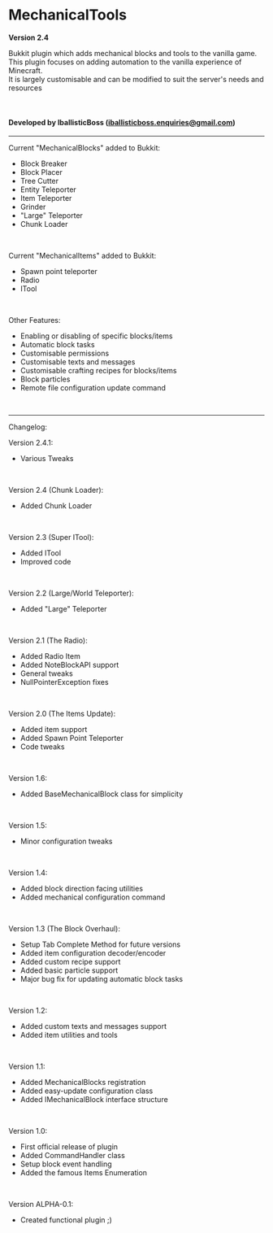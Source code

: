 # MechanicalTools
<strong>Version 2.4</strong><br/>
<p>Bukkit plugin which adds mechanical blocks and tools to the vanilla game.<br/>
This plugin focuses on adding automation to the vanilla experience of Minecraft.<br/>
It is largely customisable and can be modified to suit the server's needs and resources</p>
<br/>

#### Developed by IballisticBoss ([iballisticboss.enquiries@gmail.com](mailto:iballisticboss.enquiries@gmail.com "Send mail"))
---

Current "MechanicalBlocks" added to Bukkit:
  - Block Breaker
  - Block Placer
  - Tree Cutter
  - Entity Teleporter
  - Item Teleporter
  - Grinder
  - "Large" Teleporter
  - Chunk Loader
<br/>

Current "MechanicalItems" added to Bukkit:
   - Spawn point teleporter
   - Radio
   - ITool
<br/>

Other Features:
  - Enabling or disabling of specific blocks/items
  - Automatic block tasks
  - Customisable permissions
  - Customisable texts and messages
  - Customisable crafting recipes for blocks/items
  - Block particles
  - Remote file configuration update command
<br/>

---

Changelog:
<br/>

Version 2.4.1:
  - Various Tweaks
<br/>

Version 2.4 (Chunk Loader):
  - Added Chunk Loader
<br/>

Version 2.3 (Super ITool):
  - Added ITool
  - Improved code
<br/>

Version 2.2 (Large/World Teleporter):
  - Added "Large" Teleporter
<br/>
  
Version 2.1 (The Radio):
  - Added Radio Item
  - Added NoteBlockAPI support
  - General tweaks
  - NullPointerException fixes
<br/>
  
Version 2.0 (The Items Update):
  - Added item support
  - Added Spawn Point Teleporter
  - Code tweaks
<br/>

Version 1.6:
  - Added BaseMechanicalBlock class for simplicity
<br/>

Version 1.5:
  - Minor configuration tweaks
<br/>

Version 1.4:
  - Added block direction facing utilities
  - Added mechanical configuration command
<br/>

Version 1.3 (The Block Overhaul):
  - Setup Tab Complete Method for future versions
  - Added item configuration decoder/encoder
  - Added custom recipe support
  - Added basic particle support
  - Major bug fix for updating automatic block tasks
<br/>

Version 1.2:
  - Added custom texts and messages support
  - Added item utilities and tools
<br/>

Version 1.1:
  - Added MechanicalBlocks registration
  - Added easy-update configuration class
  - Added IMechanicalBlock interface structure
<br/>

Version 1.0:
  - First official release of plugin
  - Added CommandHandler class
  - Setup block event handling
  - Added the famous Items Enumeration
<br/>

Version ALPHA-0.1:
  - Created functional plugin ;)

    
